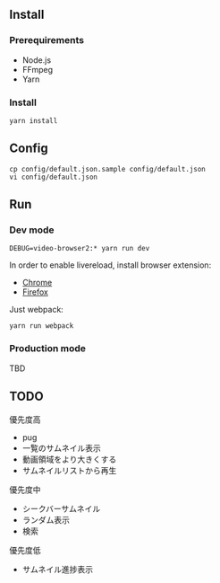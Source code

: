 
## Install

### Prerequirements

- Node.js
- FFmpeg
- Yarn

### Install

    yarn install

## Config

    cp config/default.json.sample config/default.json
    vi config/default.json

## Run

### Dev mode

    DEBUG=video-browser2:* yarn run dev

In order to enable livereload, install browser extension:

- [Chrome](https://chrome.google.com/webstore/detail/livereload/jnihajbhpnppcggbcgedagnkighmdlei)
- [Firefox](https://addons.mozilla.org/en-US/firefox/addon/remotelivereload/)

Just webpack:

    yarn run webpack

### Production mode

TBD

## TODO

優先度高

- pug
- 一覧のサムネイル表示
- 動画領域をより大きくする
- サムネイルリストから再生

優先度中

- シークバーサムネイル
- ランダム表示
- 検索

優先度低

- サムネイル進捗表示
